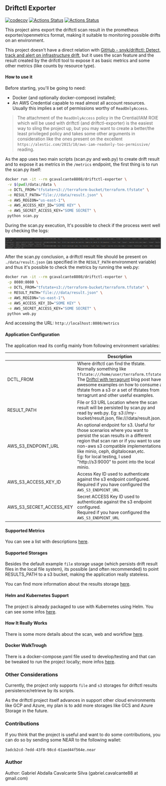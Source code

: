 ## Driftctl Exporter

[![codecov](https://codecov.io/gh/gcavalcante8808/driftctl-exporter/branch/main/graph/badge.svg?token=U7XVngTS3G)](https://codecov.io/gh/gcavalcante8808/driftctl-exporter)
[![Actions Status](https://github.com/gcavalcante8808/driftctl-exporter/workflows/BuildNTest/badge.svg)](https://github.com/gcavalcante8808/driftctl-exporter/actions)
[![Actions Status](https://github.com/gcavalcante8808/driftctl-exporter/workflows/TrivyScan/badge.svg)](https://github.com/gcavalcante8808/driftctl-exporter/actions)

This project aims export the driftctl scan result in the prometheus exporter/openmetrics format, making it suitable to monitoring possible drifts on an environment.

This project doesn't have a direct relation with [GitHub - snyk/driftctl: Detect, track and alert on infrastructure drift](https://github.com/snyk/driftctl), but it uses the scan feature and the result created by the drifctl tool to expose it as basic metrics and some other metrics (like counts by resource type).

#### How to use it

Before starting, you'll be going to need:

 * Docker (and optionally docker-compose) installed;
 * An AWS Credential capable to read almost all account resources. Usually this implies a set of permissions worthy of `ReadOnlyAccess`.

> The attachment of the `ReadOnlyAccess` policy in the Crential/IAM ROlE which will be used with driftctl (and driftctl-exporter) is the easiest way to sling the project up, but you may want to create a better/the least privileged policy and takes some other arguments in consideration like the ones present on the excellent `https://alestic.com/2015/10/aws-iam-readonly-too-permissive/` reading.

As the app uses two main scripts (scan.py and web.py) to create drift result and to expose it as metrics in the `/metrics` endpoint, the first thing is to run the scan.py itself:

```bash
docker run -it --rm gcavalcante8808/driftctl-exporter \
 -v $(pwd)/data:/data \
 -e DCTL_FROM="tfstate+s3://terraform-bucket/terraform.tfstate" \
 -e RESULT_PATH="file:///data/result.json" \
 -e AWS_REGION="us-east-1"\
 -e AWS_ACCESS_KEY_ID="SOME KEY" \
 -e AWS_SECRET_ACCESS_KEY="SOME SECRET" \
 python scan.py
```

During the scan.py execution, It's possible to check if the process went well by checking the logs:

![img.png](docs/scan_logs.png)

After the scan.py conclusion, a driftctl result file should be present on `./data/result.json` (as specified in the `RESULT_PATH` environment variable) and thus it's possible to check the metrics by running the web.py:

```bash
docker run -it --rm gcavalcante8808/driftctl-exporter \
 -p 8080:8080 \
 -e DCTL_FROM="tfstate+s3://terraform-bucket/terraform.tfstate" \
 -e RESULT_PATH="file:///data/result.json" \
 -e AWS_REGION="us-east-1"\
 -e AWS_ACCESS_KEY_ID="SOME KEY" \
 -e AWS_SECRET_ACCESS_KEY="SOME SECRET" \
 python web.py
```

And accessing the URL: `http://localhost:8080/metrics`

#### Application Configuration

The application read its config mainly from following environment variables:

|                          | Description                                                                                                                                                                                                                                                                                                                           | Required | Default |
| ------------------------ | ------------------------------------------------------------------------------------------------------------------------------------------------------------------------------------------------------------------------------------------------------------------------------------------------------------------------------------- | -------- | ------- |
| DCTL_FROM                | Where driftctl can find the tfstate. Normally something like `tfstate:///home/user/terraform.tfstate`. The [Driftcl with terragrunt](https://driftctl.com/how-to-use-driftctl-with-terragrunt/) blog post have awesome examples on how to consume a tfstate from a s3 or a set of tfstates from terragrunt and other useful examples. | Yes      | N/A     |
| RESULT_PATH              | File or S3 URL Location where the scan result will be persisted by scan.py and read by web.py. Eg: s3://my-bucket/result.json, file:///data/result.json.                                                                                                                                                                                                               | **Yes**  | N/A     |
| AWS_S3_ENDPOINT_URL      | An optional endpoint for s3. Useful for those scenarios where you want to persist the scan results in a different region that scan ran or if you want to use non-aws s3 compatible implementations, like minio, ceph, digitalocean,etc. <br/>Eg: for local testing, I used "http://s3:9000" to point into the local minio.            | No*      | None    |
| AWS_S3_ACCESS_KEY_ID     | Access Key ID used to authenticate against the s3 endpoint configured. <br/>Required if you have configured the `AWS_S3_ENDPOINT_URL`                                                                                                                                                                                                 | No*      | None    |
| AWS_S3_SECRET_ACCESS_KEY | Secret ACCESS Key ID used to authenticate against the s3 endpoint configured.<br/>Required if you have configured the `AWS_S3_ENDPOINT_URL`                                                                                                                                                                                           | No*      | None    |

#### Supported Metrics

You can see a list with descriptions [here](docs/metrics.md).

#### Supported Storages

Besides the default example `file` storage usage (which persists drift result files in the local file system), its possible (and often recommended) to point RESULTS_PATH to a s3 bucket, making the application really stateless.

You can find more information about the results storage [here](docs/storage_support.md).

#### Helm and Kubernetes Support

The project is already packaged to use with Kubernetes using Helm. You can see some infos [here](docs/helm_kubernetes.md).

#### How It Really Works

There is some more details about the scan, web and workflow [here](docs/howitworks.md).

#### Docker WalkTrough

There is a docker-compose.yaml file used to develop/testing and that can be tweaked to run the project locally; more infos [here](docs/walktrough_docker.md).

### Other Considerations

Currently, the project only supports `file` and `s3` storages for driftctl results persistence/retrieve by its scripts. 

As the driftctl project itself advances in support other cloud environments like GCP and Azure, my plan is to add more storages like GCS and Azure Storage in the future.

### Contributions

If you think that the project is useful and want to do some contributions, you can do so by sending some NEAR to the following wallet:

`3adcb2cd-7edd-43f8-98cd-61aed44f564e.near`

### Author

Author: Gabriel Abdalla Cavalcante Silva (gabriel.cavalcante88 at gmail.com)
